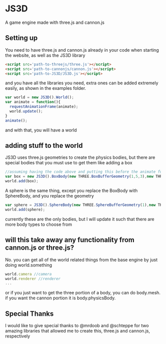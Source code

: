 # JS3D
A game engine made with three.js and cannon.js
## Setting up
You need to have three.js and cannon.js already in your code when starting the website, as well as the JS3D library
```html
<script src='path-to-threejs/three.js'></script>
<script src='path-to-cannonjs/cannon.js'></script>
<script src='path-to-JS3D/JS3D.js'></script>
```
and you have all the libraries you need, extra ones can be added extremely easily, as shown in the examples folder.
```javascript
var world = new JS3D().World();
var animate = function(){
  requestAnimationFrame(animate);
  world.update();
}
animate();
```
and with that, you will have a world
## adding stuff to the world
JS3D uses three.js geometries to create the physics bodies, but there are special bodies that you must use to get them
like adding a box
```javascript
//assuming having the code above and putting this before the animate function
var box = new JS3D().BoxBody(new THREE.BoxBufferGeometry(1,5,3),new THREE.MeshBasicMaterial(),1,new JS3D().Vector3(0,5,0));
world.add(box);
```
A sphere is the same thing, except you replace the BoxBody with SphereBody, and you replace the geometry
```javascript
var sphere = JS3D().SphereBody(new THREE.SphereBufferGeometry(1),new THREE.MeshBasicMaterial(),1,new JS3D().Vector3(0,5,0));
world.add(sphere);
```
currently these are the only bodies, but I will update it such that there are more body types to choose from
## will this take away any functionality from cannon.js or three.js?
No. you can get all of the world related things from the base engine by just doing world.something
```javascript
world.camera //camera
world.renderer //renderer
...
```
or if you just want to get the three portion of a body, you can do body.mesh. if you want the cannon portion it is body.physicsBody.
## Special Thanks
I would like to give special thanks to @mrdoob and @schteppe for two amazing libraries that allowed me to create this, three.js and cannon.js, respectively
